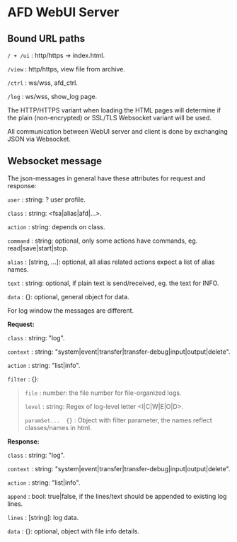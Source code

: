 # AFD WebUI Server

## Bound URL paths

`/ + /ui` : http/https -> index.html.

`/view` : http/https, view file from archive.

`/ctrl` : ws/wss, afd_ctrl.

`/log` : ws/wss, show_log page.

The HTTP/HTTPS variant when loading the HTML pages will determine if the plain
(non-encrypted) or SSL/TLS Websocket variant will be used.
 
All communication between WebUI server and client is done by exchanging JSON 
via Websocket.

## Websocket message

The json-messages in general have these attributes for request and response:

`user` : string:	? user profile.

`class` : string:	<fsa|alias|afd|...>.

`action` : string:	depends on class.

`command` : string:	optional, only some actions have commands,
			eg. read|save|start|stop.

`alias` : [string, ...]:	optional, all alias related actions expect a list
					of alias names.

`text` : string:	optional, if plain text is send/received, eg. the
			text for INFO.

`data` : {}:		optional, general object for data. 


For log window the messages are different.

**Request:**

`class` : string:	"log".

`context` : string: "system|event|transfer|transfer-debug|input|output|delete".

`action` : string:	"list|info".

`filter` : {}:

> `file` : number:	the file number for file-organized logs.
> 
> `level` : string: Regex of log-level letter <I|C|W|E|O|D>.
> 
> `paramSet...	{}` : Object with filter parameter, the names reflect
> 					classes/names in html.


**Response:**

`class` : string:		"log".

`context` : string: 	"system|event|transfer|transfer-debug|input|output|delete".

`action` : string:		"list|info".

`append` : bool:		true|false, if the lines/text should be appended to
						existing log lines.

`lines` : [string]:	log data.

`data` : {}:			optional, object with file info details.


